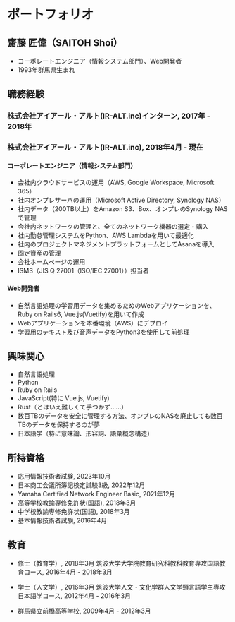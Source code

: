# ポートフォリオ

## 齋藤 匠偉（SAITOH Shoi）

- コーポレートエンジニア（情報システム部門）、Web開発者
- 1993年群馬県生まれ

## 職務経験

### 株式会社アイアール・アルト(IR-ALT.inc)インターン, 2017年 - 2018年

### 株式会社アイアール・アルト(IR-ALT.inc), 2018年4月 - 現在

#### コーポレートエンジニア（情報システム部門）

- 会社内クラウドサービスの運用（AWS, Google Workspace, Microsoft 365）
- 社内オンプレサーバの運用（Microsoft Active Directory, Synology NAS）
- 社内データ（200TB以上）をAmazon S3、Box、オンプレのSynology NASで管理
- 会社内ネットワークの管理と、全てのネットワーク機器の選定・購入
- 社内勤怠管理システムをPython、AWS Lambdaを用いて最適化
- 社内のプロジェクトマネジメントプラットフォームとしてAsanaを導入
- 固定資産の管理
- 会社ホームページの運用
- ISMS（JIS Q 27001（ISO/IEC 27001））担当者

#### Web開発者

- 自然言語処理の学習用データを集めるためのWebアプリケーションを、Ruby on Rails6, Vue.js(Vuetify)を用いて作成
- Webアプリケーションを本番環境（AWS）にデプロイ
- 学習用のテキスト及び音声データをPython3を使用して前処理

## 興味関心

- 自然言語処理
- Python
- Ruby on Rails
- JavaScript(特に Vue.js, Vuetify)
- Rust（とはいえ難しくて手つかず……）
- 数百TBのデータを安全に管理する方法、オンプレのNASを廃止しても数百TBのデータを保持するのが夢
- 日本語学（特に意味論、形容詞、語彙概念構造）

## 所持資格

- 応用情報技術者試験, 2023年10月
- 日本商工会議所簿記検定試験3級, 2022年12月
- Yamaha Certified Network Engineer Basic, 2021年12月
- 高等学校教諭専修免許状(国語), 2018年3月
- 中学校教諭専修免許状(国語), 2018年3月
- 基本情報技術者試験, 2016年4月

## 教育

- 修士（教育学）, 2018年3月
  筑波大学大学院教育研究科教科教育専攻国語教育コース, 2016年4月 - 2018年3月

- 学士（人文学）, 2016年3月
  筑波大学人文・文化学群人文学類言語学主専攻日本語学コース, 2012年4月 - 2016年3月

- 群馬県立前橋高等学校, 2009年4月 - 2012年3月
